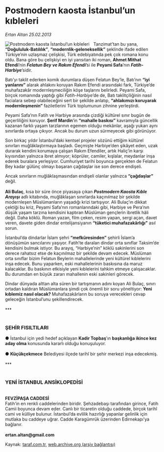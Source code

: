 # Postmodern kaosta İstanbul’un kıbleleri

*Ertan Altan 25.02.2013*

<div class="yazi"><img align="left" alt="Postmodern kaosta İstanbul’un kıbleleri" border="0" src="http://www.taraf.com.tr/fotoraflar/makaleler/postmodern-kaosta-istanbul-un-kibleleri_7877_orijinal.jpg" style="border-right-width:10px; border-color:#FFFFFF"/><p>Tanzimat’tan bu yana, <b>“Doğululuk-Batılılık”</b>, <b>“modernlik-geleneksellik”</b> şeklinde ifade edilen Türkiye’nin uzlaşmaz çelişkisi, Türk edebiyatında pek çok romana konu oldu. Bana göre bu çelişkiyi en iyi yansıtan iki roman, <b>Ahmet Mithat Efendi</b>’nin <b><i>Felatun Bey ve Rakım Efendi</i></b>’si ile <b>Peyami Safa</b>’nın <b><i>Fatih-Harbiye</i></b>’sidir. </p>
<p>Batı’yı taklit ederken komik durumlara düşen Felatun Bey’le, Batı’nın <b>“iyi yanlarını”</b> alarak ahlakını koruyan Rakım Efendi arasındaki fark, Türkiye’de muhafazakâr modernleşmeciliğin köşe taşlarını belirledi. Peyami Safa, birçok romanında yaptığı gibi <i>Fatih-Harbiye</i>’de de, Batı taklitçiliğinin nasıl facialara sebep olabileceğini sert bir şekilde anlatıp, <b>“ahlakımızı koruyarak modernleşmenin”</b> faziletlerini Türk toplumunun zihnine yerleştirdi. </p>
<p>Peyami Safa’nın Fatih ve Harbiye arasında çizdiği kültürel sınır bugün de geçerliliğini koruyor. <b>Şerif Mardin</b>’in <b>“mahalle baskısı”</b> kavramıyla güncellik kazanan farklı yaşam tarzlarının egemen olduğu mekânlar, aşağı yukarı aynı sınırlarda ortaya çıkıyor. Ancak bu durum uzun sürmeyecek gibi görünüyor.</p>
<p>Son birkaç yıldır İstanbul’daki kentsel projeler sözünü ettiğim kültürel sınırları muğlâklaştırmaya başladı. Geçmişte Harbiye’den şikâyet eden, uzak durarak kendini korumaya çalışan Rakım Efendiler, artık Haliç’in karşı kıyısından yalnızca ibret almıyor; köprüler, camiler, kışlalar, meydanlar inşa ederek buralara yerleşiyor. Cumhuriyet tarihi boyunca gerçekten de Felatun Bey kadar gülünç olmayı başaran çağdaşlar ise son derece endişeli.</p>
<p>Ancak sınırların muğlâklaşmasından endişeli olanlar yalnızca <b>“çağdaşlar”</b> değil.<br/><br/><b>Ali Bulaç</b>, kısa bir süre önce piyasaya çıkan <b><i>Postmodern Kaosta Kıble Arayışı</i></b> adlı kitabında, muğlâklaşan sınırlarda kaçınılmaz bir şekilde modernleşen Müslümanların yaşadığı krizi tartışıyor. Ali Bulaç’ın dikkat çektiği bu kriz, Peyami Safa’nın romanlarındaki gibi, Harbiye ve Pera’nın düşük yaşam tarzına kendisini kaptıran Müslüman gençlerin ibretlik hâli değil. Daha köklü. Roman yazan, film çeken, resim yapan, sergi açan, davet veren, davete giden dindar entelijansiyanın <b>“tüketici muhafazakârlığı”</b> asıl sorun. </p>
<p>İstanbul’da dindarlar İslam şehri <b>“mefkûresinden”</b> şehirli İslam’a dönüşümün sancılarını yaşıyor. Fatih’te daralan dindar orta sınıflar Taksim’de kendisini bulmak istiyor. Bu arayış, “Harbiye’nin” köklü sakinlerini son derece rahatsız etse de kaçınılmaz bir şekilde devam edecek. Müslüman orta sınıflar bizim Felatun Beylerin mahallelerinde yeni kültürel kıblelerini inşa edecek. Bunu yaparken, eski mahallelerinin baskısına da maruz kalacaklar. Bu baskının etkisiyle yeni kıblelerini tahkim etmeye çalışacaklar. Bu durumdan en büyük zararı mahallenin eski sakinleri görecek. </p>
<p>Dindar dünyada alttan alta süren bir tartışmanın adını koyan Ali Bulaç, sınırı ortadan kaldıran Müslümanlara şimdi çok önemli bir soru yöneltiyor: <b>Yeni kıblemiz nasıl olacak? </b>Muhafazakârların bu soruya verecekleri cevap geleceğin İstanbul’unu şekillendirecek.<br/><br/>***<br/><br/></p>
<h3>ŞEHİR FISILTILARI</h3><b>
<p></p></b>● İstanbul için yedi hedef açıklayan <b>Kadir Topbaş</b>’ın <b>başkanlığa ikince kez aday olma</b> konusunda kararlı olduğu konuşuluyor.<br/><br/>● <b>Küçükçekmece</b> Belediyesi ilçede tarihî bir şehir merkezi inşa edecekmiş.<br/><br/>***<br/><br/>
<h3>YENİ İSTANBUL ANSİKLOPEDİSİ</h3>
<p><b><br/>FEVZİPAŞA CADDESİ<br/></b>Fatih’in en renkli caddelerinden biridir. Şehzadebaşı tarafından girince, Fatih Camii boyunca devam eder. Canlı bir ticaretin olduğu caddede, birçok tarihî cami ve külliye bulunur. İstanbul’da evlilik hazırlığı yapanlar gelinlik için mutlaka bu caddeye uğrar. Cadde Karagümrük üzerinden Edirnekapı’ya bağlanır.<br/><br/><strong>ertan.altan@gmail.com</strong></p>
</div>

Kaynak: [taraf.com.tr](http://www.taraf.com.tr/ertan-altan/makale-postmodern-kaosta-istanbul-un-kibleleri.htm), [web.archive.org (arşiv bağlantısı)](http://web.archive.org/web/20131107020556/http://www.taraf.com.tr/ertan-altan/makale-postmodern-kaosta-istanbul-un-kibleleri.htm)
